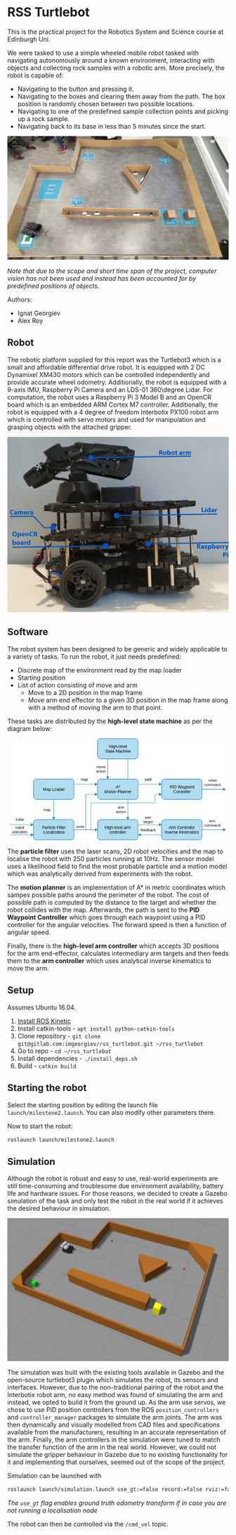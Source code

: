 # RSS Turtlebot

This is the practical project for the Robotics System and Science course at Edinburgh Uni.

We were tasked to use a simple wheeled mobile robot tasked with navigating autonomously around a known environment, interacting with objects and collecting rock samples with a robotic arm. More precisely, the robot is capable of:

* Navigating to the button and pressing it.
* Navigating to the boxes and clearing them away from the path. The box position is randomly chosen between two possible locations.
* Navigating to one of the predefined sample collection points and picking up a rock sample.
* Navigating back to its base in less than 5 minutes since the start.

![The environment](img/rss_environment.jpg)

_Note that due to the scope and short time span of the project, computer vision has not been used and instead has been accounted for by predefined positions of objects._

Authors:

* Ignat Georgiev
* Alex Roy

## Robot

The robotic platform supplied for this report was the Turtlebot3 which is a small and affordable differential drive robot. It is equipped with 2 DC Dynamixel XM430 motors which can be controlled independently and provide accurate wheel odometry. Additionally, the robot is equipped with a 9-axis IMU, Raspberry Pi Camera and an LDS-01 360\degree  Lidar. For computation, the robot uses a Raspberry Pi 3 Model B and an OpenCR board which is an embedded ARM Cortex M7 controller. Additionally, the robot is equipped with a 4 degree of freedom Interbotix PX100 robot arm which is controlled with servo motors and used for manipulation and grasping objects with the attached gripper.

![The robot](img/rss_robot.jpg)

## Software

The robot system has been designed to be generic and widely applicable to a variety of tasks. To run the robot, it just needs predefined:

* Discrete map of the environment read by the map loader
* Starting position
* List of action consisting of move and arm
    * Move to a 2D position in the map frame
    * Move arm end effector to a given 3D position in the map frame along with a method of moving the arm to that point.

These tasks are distributed by the **high-level state machine** as per the diagram below:

![Software architecture](img/rss_turtlebot_architecture.png)

The **particle filter** uses the laser scans, 2D robot velocities and the map to localise the robot with 250 particles running at 10Hz. The sensor model uses a likelihood field to find the most probable particle and a motion model which was analytically derived from experiments with the robot.

The **motion planner** is an implementation of A* in metric coordinates which sampes possible paths around the perimeter of the robot. The cost of possible path is computed by the distance to the target and whether the robot collides with the map. Afterwards, the path is sent to the **PID Waypoint Controller** which goes through each waypoint using a PID controller for the angular velocities. The forward speed is then a function of angular speed.

Finally, there is the **high-level arm controller** which accepts 3D positions for the arm end-effector, calculates intermediary arm targets and then feeds them to the **arm controller** which uses analytical inverse kinematics to move the arm.

## Setup

Assumes Ubuntu 16.04.

1. [Install ROS Kinetic](http://wiki.ros.org/kinetic/Installation/Ubuntu)
2. Install catkin-tools - `apt install python-catkin-tools`
3. Clone repository - `git clone git@gitlab.com:imgeorgiev/rss_turtlebot.git ~/rss_turtlebot`
4. Go to repo - `cd ~/rss_turtlebot`
5. Install dependencies - `./install_deps.sh`
6. Build - `catkin build`

## Starting the robot

Select the starting position by editing the launch file `launch/milestone2.launch`. You can also modify other parameters there.

Now to start the robot:

```bash
roslaunch launch/milestone2.launch
```

## Simulation

Although the robot is robust and easy to use, real-world experiments are still time-consuming and troublesome due environment availability, battery life and hardware issues. For those reasons, we decided to create a Gazebo simulation of the task and only test the robot in the real world if it achieves the desired behaviour in simulation.

![The simulation](img/simulation.png)

The simulation was built with the existing tools available in Gazebo and the open-source turtlebot3 plugin which simulates the robot, its sensors and interfaces. However, due to the non-traditional pairing of the robot and the Interbotix robot arm, no easy method was found of simulating the arm and instead, we opted to build it from the ground up. As the arm use servos, we chose to use PID position controllers from the ROS `position_controllers` and `controller_manager` packages to simulate the arm joints. The arm was then dynamically and visually modelled from CAD files and specifications available from the manufacturers, resulting in an accurate representation of the arm. Finally, the arm controllers in the simulation were tuned to match the transfer function of the arm in the real world. However, we could not simulate the gripper behaviour in Gazebo due to no existing functionality for it and implementing that ourselves, seemed out of the scope of the project.

Simulation can be launched with

```bash
roslaunch launch/simulation.launch use_gt:=false record:=false rviz:=false
```

_The `use_gt` flag enables ground truth odometry transform if in case you are not running a localisation node_

The robot can then be controlled via the `/cmd_vel` topic.
